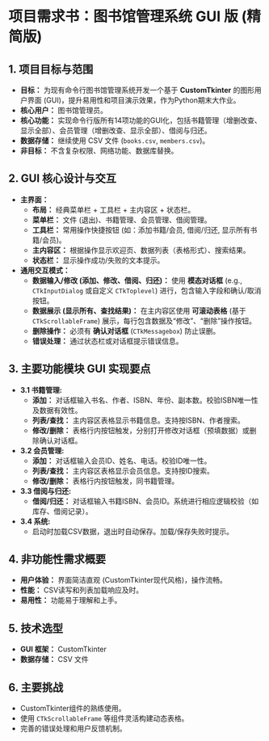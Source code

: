 # 项目需求书：图书馆管理系统 GUI 版 (精简版)

## 1. 项目目标与范围

*   **目标：** 为现有命令行图书馆管理系统开发一个基于 **CustomTkinter** 的图形用户界面 (GUI)，提升易用性和项目演示效果，作为Python期末大作业。
*   **核心用户：** 图书馆管理员。
*   **核心功能：** 实现命令行版所有14项功能的GUI化，包括书籍管理（增删改查、显示全部）、会员管理（增删改查、显示全部）、借阅与归还。
*   **数据存储：** 继续使用 CSV 文件 (`books.csv`, `members.csv`)。
*   **非目标：** 不含复杂权限、网络功能、数据库替换。

## 2. GUI 核心设计与交互

*   **主界面：**
    *   **布局：** 经典菜单栏 + 工具栏 + 主内容区 + 状态栏。
    *   **菜单栏：** 文件 (退出)、书籍管理、会员管理、借阅管理。
    *   **工具栏：** 常用操作快捷按钮 (如：添加书籍/会员, 借阅/归还, 显示所有书籍/会员)。
    *   **主内容区：** 根据操作显示欢迎页、数据列表（表格形式）、搜索结果。
    *   **状态栏：** 显示操作成功/失败的文本提示。
*   **通用交互模式：**
    *   **数据输入/修改 (添加、修改、借阅、归还)：** 使用 **模态对话框** (e.g., `CTkInputDialog` 或自定义 `CTkToplevel`) 进行，包含输入字段和确认/取消按钮。
    *   **数据展示 (显示所有、查找结果)：** 在主内容区使用 **可滚动表格** (基于 `CTkScrollableFrame`) 展示，每行包含数据及“修改”、“删除”操作按钮。
    *   **删除操作：** 必须有 **确认对话框** (`CTkMessagebox`) 防止误删。
    *   **错误处理：** 通过状态栏或对话框提示错误信息。

## 3. 主要功能模块 GUI 实现要点

*   **3.1 书籍管理:**
    *   **添加：** 对话框输入书名、作者、ISBN、年份、副本数。校验ISBN唯一性及数据有效性。
    *   **列表/查找：** 主内容区表格显示书籍信息。支持按ISBN、作者搜索。
    *   **修改/删除：** 表格行内按钮触发，分别打开修改对话框（预填数据）或删除确认对话框。
*   **3.2 会员管理:**
    *   **添加：** 对话框输入会员ID、姓名、电话。校验ID唯一性。
    *   **列表/查找：** 主内容区表格显示会员信息。支持按ID搜索。
    *   **修改/删除：** 表格行内按钮触发，同书籍管理。
*   **3.3 借阅与归还:**
    *   **借阅/归还：** 对话框输入书籍ISBN、会员ID。系统进行相应逻辑校验（如库存、借阅记录）。
*   **3.4 系统:**
    *   启动时加载CSV数据，退出时自动保存。加载/保存失败时提示。

## 4. 非功能性需求概要

*   **用户体验：** 界面简洁直观 (CustomTkinter现代风格)，操作流畅。
*   **性能：** CSV读写和列表加载响应及时。
*   **易用性：** 功能易于理解和上手。

## 5. 技术选型

*   **GUI 框架：** CustomTkinter
*   **数据存储：** CSV 文件

## 6. 主要挑战

*   CustomTkinter组件的熟练使用。
*   使用 `CTkScrollableFrame` 等组件灵活构建动态表格。
*   完善的错误处理和用户反馈机制。